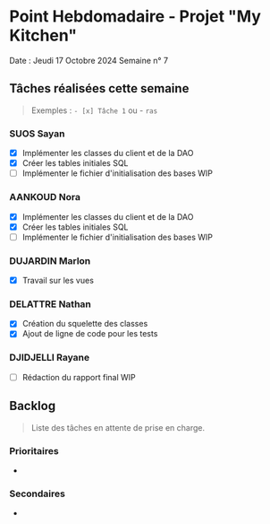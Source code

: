 # Point Hebdomadaire - Projet "My Kitchen"

Date : Jeudi 17 Octobre 2024
Semaine n° 7

## Tâches réalisées cette semaine

> Exemples : `- [x] Tâche 1` ou - `ras`

### SUOS Sayan

- [x] Implémenter les classes du client et de la DAO
- [x] Créer les tables initiales SQL
- [ ] Implémenter le fichier d'initialisation des bases WIP

### AANKOUD Nora
- [x] Implémenter les classes du client et de la DAO
- [x] Créer les tables initiales SQL
- [ ] Implémenter le fichier d'initialisation des bases WIP

### DUJARDIN Marlon

- [x] Travail sur les vues

### DELATTRE Nathan

- [X] Création du squelette des classes
- [X] Ajout de ligne de code pour les tests

### DJIDJELLI Rayane

- [ ] Rédaction du rapport final WIP

## Backlog

> Liste des tâches en attente de prise en charge.

### Prioritaires

-

### Secondaires

-
